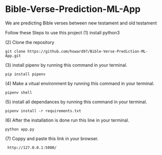 # Bible-Verse-Prediction-ML-App

We are predicting Bible verses between new testament and old testament

Follow these Steps to use this project
(1) install python3

(2) Clone the repository

    git clone https://github.com/howard97/Bible-Verse-Prediction-ML-App.git
  
(3) install pipenv by running this command in your terminal.

    pip install pipenv

(4) Make a vitual environment by running this command in your terminal.

    pipenv shell

(5) install all dependances by running this command in your terminal.

    pipenv install -r requirements.txt

(6) After the installation is done run this line in your terminal.

    python app.py
    
 (7) Coppy and paste this link in your browser.

     http://127.0.0.1:5000/ 
